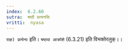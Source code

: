 ```yaml
---
index:  6.2.60
sutra:  षष्ठी प्रत्यनसि
vritti:  nyasa
---
```


`राज्ञ) प्रत्येनाः` इति। `षष्ठ्या आक्रोशे` (6.3.21) इति विभक्तेरलुक्।।

